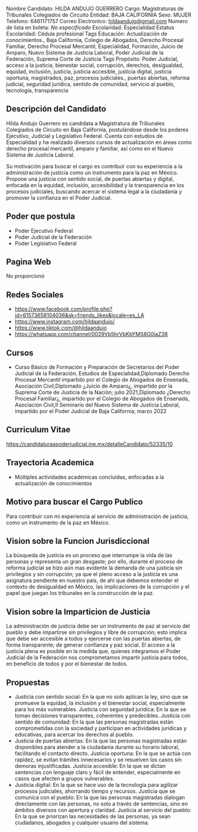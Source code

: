 Nombre Candidato: HILDA ANDUJO GUERRERO
Cargo: Magistraturas de Tribunales Colegiados de Circuito
Entidad: BAJA CALIFORNIA
Sexo: MUJER
Telefono: 6461171757
Correo Electronico: hildaandujo@gmail.com
Numero de lista en boleta: *No especificado*
Escolaridad: Especialidad
Estatus Escolaridad: Cédula profesional
Tags Educación: Actualización de conocimientos., Baja California, Colegio de Abogados, Derecho Procesal Familiar, Derecho Procesal Mercantil, Especialidad, Formación, Juicio de Amparo, Nuevo Sistema de Justicia Laboral, Poder Judicial de la Federación, Suprema Corte de Justicia
Tags Propósito: Poder Judicial, acceso a la justicia, bienestar social, corrupción, derechos, desigualdad, equidad, inclusión, justicia, justicia accesible, justicia digital, justicia oportuna, magistrados, paz, procesos judiciales., puertas abiertas, reforma judicial, seguridad jurídica, sentido de comunidad, servicio al pueblo, tecnología, transparencia


## Descripción del Candidato 

Hilda Andujo Guerrero es candidata a Magistratura de Tribunales Colegiados de Circuito en Baja California, postulándose desde los poderes Ejecutivo, Judicial y Legislativo Federal. Cuenta con estudios de Especialidad y ha realizado diversos cursos de actualización en áreas como derecho procesal mercantil, amparo y familiar, así como en el Nuevo Sistema de Justicia Laboral. 

Su motivación para buscar el cargo es contribuir con su experiencia a la administración de justicia como un instrumento para la paz en México. Propone una justicia con sentido social, de puertas abiertas y digital, enfocada en la equidad, inclusión, accesibilidad y la transparencia en los procesos judiciales, buscando acercar el sistema legal a la ciudadanía y promover la confianza en el Poder Judicial.


## Poder que postula

- Poder Ejecutivo Federal
- Poder Judicial de la Federación
- Poder Legislativo Federal


## Pagina Web

No proporcionó


## Redes Sociales

- https://www.facebook.com/profile.php?id=61573658104036&sk=friends_likes&locale=es_LA
- https://www.instagram.com/hildaandujo/
- https://www.tiktok.com/@hildaandujo
- https://whatsapp.com/channel/0029Vb5hrVbKbYMS8G0iaZ38


## Cursos

- Curso Básico de Formación y Preparación de Secretarios del Poder Judicial de la Federación, Estudios de Especialidad,Diplomado Derecho Procesal Mercantil impartido por el Colegio de Abogados de Ensenada, Asociación Civil,Diplomado ¿Juicio de Amparo¿, impartido por la Suprema Corte de Justicia de la Nación; julio 2021,Diplomado ¿Derecho Procesal Familiar¿, impartido por el Colegio de Abogados de Ensenada, Asociación Civil,II Seminario del Nuevo Sistema de Justicia Laboral, impartido por el Poder Judicial de Baja California; marzo 2022


## Curriculum Vitae

https://candidaturaspoderjudicial.ine.mx/detalleCandidato/52335/10


## Trayectoria Academica

- Múltiples actividades académicas concluidas, enfocadas a la actualización de conocimientos


## Motivo para buscar el Cargo Publico

Para contribuir con mi experiencia al servicio de administración de justicia, como un instrumento de la paz en México.


## Vision sobre la Funcion Jurisdiccional

La búsqueda de justicia es un proceso que interrumpe la vida de las personas y representa un gran desgaste; por ello, durante el proceso de reforma judicial se hizo aún mas evidente la demanda de una justicia sin privilegios y sin corrupción; ya que el pleno acceso a la justicia es una asignatura pendiente en nuestro país, de ahí que debemos entender el contexto de desigualdad en México, las implicaciones de la corrupción y el papel que juegan los tribunales en la construcción de la paz.


## Vision sobre la Imparticion de Justicia

La administración de justicia debe ser un instrumento de paz al servicio del pueblo y debe impartirse sin privilegios y libre de corrupción; esto implica que debe ser accesible a todos y ejercerse con las puertas abiertas, de forma transparente; de generar confianza y paz social. El acceso a la justicia plena es posible en la medida que, quienes integramos el Poder Judicial de la Federación nos comprometamos impartir justicia para todos, en beneficio de todos y por el bienestar de todos.


## Propuestas

- Justicia con sentido social: En la que no solo aplican la ley, sino que se promueve la equidad, la inclusión y el bienestar social, especialmente para los más vulnerables. Justicia con seguridad jurídica: En la que se toman decisiones transparentes, coherentes y predecibles. Justicia con sentido de comunidad: En la que las personas magistradas están comprometidas con la sociedad y participan en actividades jurídicas y educativas, para acercar los derechos al pueblo.
- Justicia de puertas abiertas: En la que las personas magistradas están disponibles para atender a la ciudadanía durante su horario laboral, facilitando el contacto directo. Justicia oportuna: En la que se actúa con rapidez, se evitan trámites innecesarios y se resuelven los casos sin demoras injustificadas. Justicia accesible: En la que se dictan sentencias con lenguaje claro y fácil de entender, especialmente en casos que afecten a grupos vulnerables.
- Justicia digital: En la que se hace uso de la tecnología para agilizar procesos judiciales, ahorrando tiempo y recursos. Justicia que se comunica con el pueblo: En la que las personas magistradas dialogan directamente con las personas, no solo a través de sentencias, sino en ámbitos diversos con apertura y claridad. Justicia al servicio del pueblo: En la que se priorizan las necesidades de las personas, ya sean ciudadanos, abogados y cualquier usuario del sistema.

